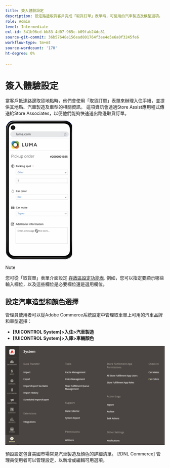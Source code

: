 ```yaml
---
title: 簽入體驗設定
description: 設定路邊取貨客戶完成「取貨訂單」表單時，可使用的汽車製造及模型選項。
role: Admin
level: Intermediate
exl-id: 341b96cd-bb83-4d07-965c-b09fab24dc81
source-git-commit: 36b57648e156ead801764f3ee4e5e6a0f3245fe6
workflow-type: tm+mt
source-wordcount: '170'
ht-degree: 0%

---
```


# 簽入體驗設定

當客戶抵達路邊取貨地點時，他們會使用「取貨訂單」表單來辦理入住手續，並提供其地點、汽車製造及車型的相關資訊。 這項資訊會透過Store Assist應用程式傳送給Store Associates，以便他們能夠快速送出路邊取貨訂單。

![[!DNL Check-In Experience Car Make] 和 [!DNL Model] 路邊取車設定](assets/checkin-system-settings-car-options.png)

>[!NOTE]
>
>您可從「取貨單」表單介面設定 [存放區設定功能表](merchant-store-configuration.md#configure-check-in-experience-interface-options). 例如，您可以指定要顯示哪些輸入欄位，以及這些欄位是必要欄位還是選用欄位。


## 設定汽車造型和顏色選擇

管理員使用者可以從Adobe Commerce系統設定中管理取車單上可用的汽車品牌和車型選擇：

- **[!UICONTROL System]>入住>汽車製造**
- **[!UICONTROL System]>入庫>車輛顏色**

![[!DNL Check-In Experience system configuration for curbside pickup]](assets/check-in-experience-system-config.png)

預設設定包含美國市場常見汽車製造及顏色的詳細清單。 [!DNL Commerce] 管理員使用者可以管理設定，以新增或編輯可用選項。
